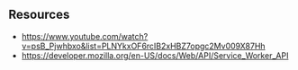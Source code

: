 ## Resources

- https://www.youtube.com/watch?v=psB_Pjwhbxo&list=PLNYkxOF6rcIB2xHBZ7opgc2Mv009X87Hh
- https://developer.mozilla.org/en-US/docs/Web/API/Service_Worker_API
